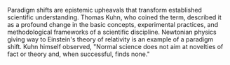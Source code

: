 
Paradigm shifts are epistemic upheavals that transform established scientific understanding. Thomas Kuhn, who coined the term, described it as a profound change in the basic concepts, experimental practices, and methodological frameworks of a scientific discipline. Newtonian physics giving way to Einstein's theory of relativity is an example of a paradigm shift. Kuhn himself observed, "Normal science does not aim at novelties of fact or theory and, when successful, finds none."

